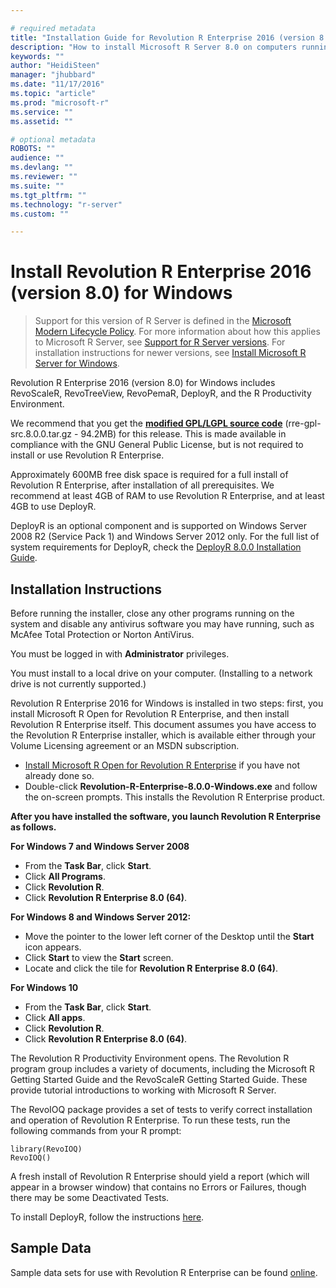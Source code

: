 ```yaml
---

# required metadata
title: "Installation Guide for Revolution R Enterprise 2016 (version 8.0) for Windows"
description: "How to install Microsoft R Server 8.0 on computers running the Windows operating system."
keywords: ""
author: "HeidiSteen"
manager: "jhubbard"
ms.date: "11/17/2016"
ms.topic: "article"
ms.prod: "microsoft-r"
ms.service: ""
ms.assetid: ""

# optional metadata
ROBOTS: ""
audience: ""
ms.devlang: ""
ms.reviewer: ""
ms.suite: ""
ms.tgt_pltfrm: ""
ms.technology: "r-server"
ms.custom: ""

---
```


# Install Revolution R Enterprise 2016 (version 8.0) for Windows

>  Support for this version of R Server is defined in the [Microsoft Modern Lifecycle Policy](https://support.microsoft.com/help/30881/modern-lifecycle-policy). For more information about how this applies to Microsoft R Server, see [Support for R Server versions](https://msdn.microsoft.com/microsoft-r/rserver-servicing-support). For installation instructions for newer versions, see [Install Microsoft R Server for Windows](r-server-install-windows.md).

Revolution R Enterprise 2016 (version 8.0) for Windows includes RevoScaleR, RevoTreeView, RevoPemaR, DeployR, and the R Productivity Environment.

We recommend that you get the [**modified GPL/LGPL source code**](http://go.microsoft.com/fwlink/?LinkId=715643&clcid=0x409) (rre-gpl-src.8.0.0.tar.gz - 94.2MB) for this release. This is made available in compliance with the GNU General Public License, but is not required to install or use Revolution R Enterprise.

Approximately 600MB free disk space is required for a full install of Revolution R Enterprise, after installation of all prerequisites. We recommend at least 4GB of RAM to use Revolution R Enterprise, and at least 4GB to use DeployR.

DeployR is an optional component and is supported on Windows Server 2008 R2 (Service Pack 1) and Windows Server 2012 only. For the full list of system requirements for DeployR, check the [DeployR 8.0.0 Installation Guide](~/deployr/deployr-installing-configuring.md).

## Installation Instructions

Before running the installer, close any other programs running on the system and disable any antivirus software you may have running, such as McAfee Total Protection or Norton AntiVirus.

You must be logged in with **Administrator** privileges.

You must install to a local drive on your computer. (Installing to a network drive is not currently supported.)

Revolution R Enterprise 2016 for Windows is installed in two steps: first, you install Microsoft R Open for Revolution R Enterprise, and then install Revolution R Enterprise itself. This document assumes you have access to the Revolution R Enterprise installer, which is available either through your Volume Licensing agreement or an MSDN subscription.

- [Install Microsoft R Open for Revolution R Enterprise](http://go.microsoft.com/fwlink/?LinkId=699383) if you have not already done so.
- Double-click **Revolution-R-Enterprise-8.0.0-Windows.exe** and follow the on-screen prompts. This installs the Revolution R Enterprise product.

**After you have installed the software, you launch Revolution R Enterprise as follows.**

**For Windows 7 and Windows Server 2008**

-   From the **Task Bar**, click **Start**.
-   Click **All Programs**.
-   Click **Revolution R**.
-   Click **Revolution R Enterprise 8.0 (64)**.

**For Windows 8 and Windows Server 2012:**

-   Move the pointer to the lower left corner of the Desktop until the **Start** icon appears.
-   Click **Start** to view the **Start** screen.
-   Locate and click the tile for **Revolution R Enterprise 8.0 (64)**.

**For Windows 10**

-   From the **Task Bar**, click **Start**.
-   Click **All apps**.
-   Click **Revolution R**.
-   Click **Revolution R Enterprise 8.0 (64)**.

The Revolution R Productivity Environment opens. The Revolution R program group includes a variety of documents, including the Microsoft R Getting Started Guide and the RevoScaleR Getting Started Guide. These provide tutorial introductions to working with Microsoft R Server.

The RevoIOQ package provides a set of tests to verify correct installation and operation of Revolution R Enterprise. To run these tests, run the following commands from your R prompt:

	library(RevoIOQ)
	RevoIOQ()

A fresh install of Revolution R Enterprise should yield a report (which will appear in a browser window) that contains no Errors or Failures, though there may be some Deactivated Tests.

To install DeployR, follow the instructions [here](http://go.microsoft.com/fwlink/?LinkID=708387&clcid=0x409).

## Sample Data

Sample data sets for use with Revolution R Enterprise can be found [online](http://go.microsoft.com/fwlink/?LinkID=698896&clcid=0x409).

